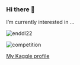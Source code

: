 ### Hi there 👋
I’m currently interested in ...

![enddl22](https://road-to-kaggle-grandmaster.vercel.app/api/simple/enddl22)

![competition](https://road-to-kaggle-grandmaster.vercel.app/api/badges/enddl22/competition/light)

<!-- <img height="50px" src="https://user-images.githubusercontent.com/5215050/187479035-6047ca0c-82ee-41e7-9d25-cad61187127f.png"/> -->

[My Kaggle profile](https://www.kaggle.com/enddl22)



<!--
**inkyusa/inkyusa** is a ✨ _special_ ✨ repository because its `README.md` (this file) appears on your GitHub profile.

Here are some ideas to get you started:

- 🔭 I’m currently working on ...
- 🌱 I’m currently learning ...
- 👯 I’m looking to collaborate on ...
- 🤔 I’m looking for help with ...
- 💬 Ask me about ...
- 📫 How to reach me: ...
- 😄 Pronouns: ...
- ⚡ Fun fact: ...
-->

